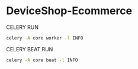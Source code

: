 # DeviceShop-Ecommerce


CELERY RUN
```bash
celery -A core worker -l INFO
```

CELERY BEAT RUN
```bash
celery -A core beat -l INFO
```